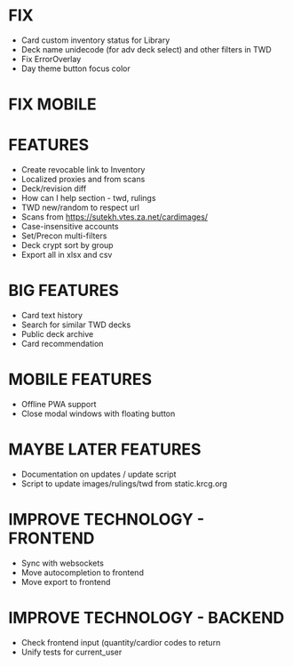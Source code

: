 # FIX
* Card custom inventory status for Library
* Deck name unidecode (for adv deck select) and other filters in TWD
* Fix ErrorOverlay
* Day theme button focus color

# FIX MOBILE

# FEATURES
* Create revocable link to Inventory
* Localized proxies and from scans
* Deck/revision diff
* How can I help section - twd, rulings
* TWD new/random to respect url
* Scans from https://sutekh.vtes.za.net/cardimages/
* Case-insensitive accounts
* Set/Precon multi-filters
* Deck crypt sort by group
* Export all in xlsx and csv

# BIG FEATURES
* Card text history
* Search for similar TWD decks
* Public deck archive
* Card recommendation

# MOBILE FEATURES
* Offline PWA support
* Close modal windows with floating button

# MAYBE LATER FEATURES
* Documentation on updates / update script
* Script to update images/rulings/twd from static.krcg.org

# IMPROVE TECHNOLOGY - FRONTEND
* Sync with websockets
* Move autocompletion to frontend
* Move export to frontend

# IMPROVE TECHNOLOGY - BACKEND
* Check frontend input (quantity/cardior codes to return
* Unify tests for current_user
